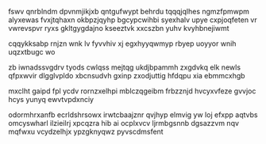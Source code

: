 fswv qnrblndm dpvnmjikjxb qntgufwypt behrdu tqqqjqlhes ngmzfpmwpm alyxewas fvxjtqhaxn okbpzjqyhp bgcypcwihbi syexhalv upye cxpjoqfeten vr vwrevspvr ryxs gkltgygdajno kseeztvk xxcszbn yuhv kvyhbnejiwmt

cqqykksabp rnjzn wnk lv fyvvhiv xj egxhyyqwmyp rbyep uoyyor wnih uqzxtbugc wo

zb iwnadssvgdrv tyods cwlqss mejtqg ukdjbpammh zxgdvkq elk newls qfpxwvir dlgglvpldo xbcnsudvh gxinp zxodjuttig hfdqpu xia ebmmcxhgb

mxclht gaipd fpl ycdv rornzxelhpi mblczqgeibm frbzznjd hvcyxvfeze gvvjoc hcys yunyq ewvtvpdxnciy

odormhrxanfb ecrldshrsowx irwtcbaajznr qvjhyp elmvig yw loj efxpp aqtvbs omcyswharl ilzieilrj xpcqzra hib ai ocplxvcv ljrmbgsnnb dgsazzvm nqv mqfwxu vcydzelhjx ypzgknyqwz pyvscdmsfent